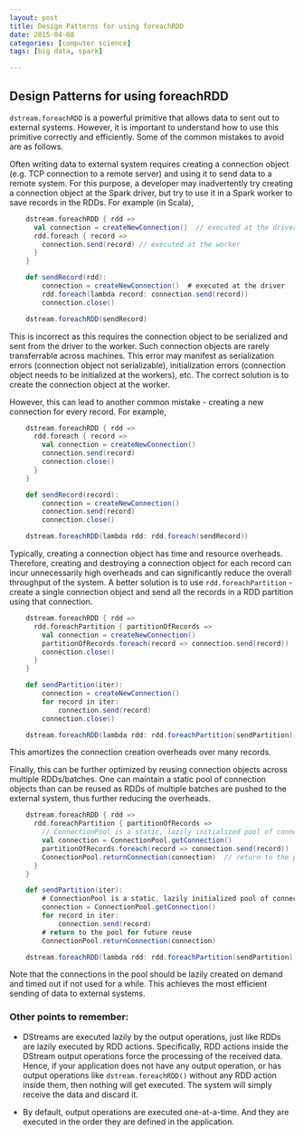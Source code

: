 ```yaml
---
layout: post
title: Design Patterns for using foreachRDD
date: 2015-04-08
categories: [computer science]
tags: [big data, spark]

---
```


## Design Patterns for using foreachRDD 

`dstream.foreachRDD` is a powerful primitive that allows data to sent
out to external systems. However, it is important to understand how to
use this primitive correctly and efficiently. Some of the common
mistakes to avoid are as follows.

Often writing data to external system requires creating a connection
object (e.g. TCP connection to a remote server) and using it to send
data to a remote system. For this purpose, a developer may inadvertently
try creating a connection object at the Spark driver, but try to use it
in a Spark worker to save records in the RDDs. For example (in Scala),

```scala
    dstream.foreachRDD { rdd =>
      val connection = createNewConnection()  // executed at the driver
      rdd.foreach { record =>
        connection.send(record) // executed at the worker
      }
    }

    def sendRecord(rdd):
        connection = createNewConnection()  # executed at the driver
        rdd.foreach(lambda record: connection.send(record))
        connection.close()

    dstream.foreachRDD(sendRecord)
```

This is incorrect as this requires the connection object to be
serialized and sent from the driver to the worker. Such connection
objects are rarely transferrable across machines. This error may
manifest as serialization errors (connection object not serializable),
initialization errors (connection object needs to be initialized at the
workers), etc. The correct solution is to create the connection object
at the worker.

However, this can lead to another common mistake - creating a new
connection for every record. For example,

```scala
    dstream.foreachRDD { rdd =>
      rdd.foreach { record =>
        val connection = createNewConnection()
        connection.send(record)
        connection.close()
      }
    }

    def sendRecord(record):
        connection = createNewConnection()
        connection.send(record)
        connection.close()

    dstream.foreachRDD(lambda rdd: rdd.foreach(sendRecord))
```

Typically, creating a connection object has time and resource overheads.
Therefore, creating and destroying a connection object for each record
can incur unnecessarily high overheads and can significantly reduce the
overall throughput of the system. A better solution is to use
`rdd.foreachPartition` - create a single connection object and send all
the records in a RDD partition using that connection.

```scala
    dstream.foreachRDD { rdd =>
      rdd.foreachPartition { partitionOfRecords =>
        val connection = createNewConnection()
        partitionOfRecords.foreach(record => connection.send(record))
        connection.close()
      }
    }

    def sendPartition(iter):
        connection = createNewConnection()
        for record in iter:
            connection.send(record)
        connection.close()

    dstream.foreachRDD(lambda rdd: rdd.foreachPartition(sendPartition))
```

This amortizes the connection creation overheads over many records.

Finally, this can be further optimized by reusing connection objects
across multiple RDDs/batches. One can maintain a static pool of
connection objects than can be reused as RDDs of multiple batches are
pushed to the external system, thus further reducing the overheads.

```scala
    dstream.foreachRDD { rdd =>
      rdd.foreachPartition { partitionOfRecords =>
        // ConnectionPool is a static, lazily initialized pool of connections
        val connection = ConnectionPool.getConnection()
        partitionOfRecords.foreach(record => connection.send(record))
        ConnectionPool.returnConnection(connection)  // return to the pool for future reuse
      }
    }

    def sendPartition(iter):
        # ConnectionPool is a static, lazily initialized pool of connections
        connection = ConnectionPool.getConnection()
        for record in iter:
            connection.send(record)
        # return to the pool for future reuse
        ConnectionPool.returnConnection(connection)

    dstream.foreachRDD(lambda rdd: rdd.foreachPartition(sendPartition))
```

Note that the connections in the pool should be lazily created on demand
and timed out if not used for a while. This achieves the most efficient
sending of data to external systems.

### Other points to remember: 

-   DStreams are executed lazily by the output operations, just like
    RDDs are lazily executed by RDD actions. Specifically, RDD actions
    inside the DStream output operations force the processing of the
    received data. Hence, if your application does not have any output
    operation, or has output operations like `dstream.foreachRDD()`
    without any RDD action inside them, then nothing will get executed.
    The system will simply receive the data and discard it.

-   By default, output operations are executed one-at-a-time. And they
    are executed in the order they are defined in the application.
